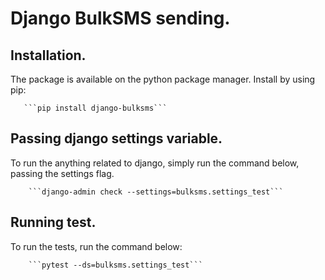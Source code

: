 Django BulkSMS sending.
=======================

## Installation.

   The package is available on the python package manager.
   Install by using pip:

       ```pip install django-bulksms```

## Passing django settings variable.

   To run the anything related to django, simply run the command below,
   passing the settings flag.

        ```django-admin check --settings=bulksms.settings_test```

## Running test.

   To run the tests, run the command below:

        ```pytest --ds=bulksms.settings_test```
